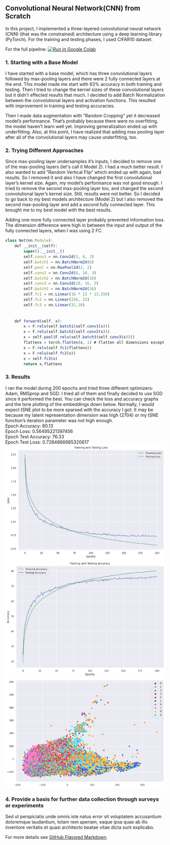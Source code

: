 <!-- Google tag (gtag.js) -->
<script async src="https://www.googletagmanager.com/gtag/js?id=G-TLK47QPQQP"></script>
<script>
  window.dataLayer = window.dataLayer || [];
  function gtag(){dataLayer.push(arguments);}
  gtag('js', new Date());

  gtag('config', 'G-TLK47QPQQP');
</script>
## Convolutional Neural Network(CNN) from Scratch

In this project, I implemented a three-layered convolutional neural network (CNN) (that was the constrained) architecture using a deep learning library (PyTorch). For the training and testing phases, I used CIFAR10 dataset.

For the full pipeline: [![Run in Google Colab](https://img.shields.io/badge/Colab-Run_in_Google_Colab-blue?logo=Google&logoColor=FDBA18)](https://colab.research.google.com/drive/1d2LrO9w4i4dv6gweiRoekQ6baSQJwzbl?usp=sharing)
### 1. Starting with a Base Model
I have started with a base model, which has three convolutional layers followed by max-pooling layers and there were 2 fully connected layers at the end. This model made me start with 63% accuracy in both training and testing. Then I tried to change the kernel sizes of these convolutional layers but it didn’t effected results that much. I decided to add Batch Normalization between the convolutional layers and activation functions. This resulted with improvement in training and testing accuracies.

Then I made data augmentation with ”Random Cropping” yet it decreased model’s performance. That’s probably because there were no overfitting, the model haven’t learn well yet. Improving generalization ended up with underfitting. Also, at this point, I have realized that adding max pooling layer after all of the convolutional layers may cause underfitting, too.

### 2. Trying Different Approaches

Since max-pooling layer undersamples it’s inputs, I decided to remove one of the max-pooling layers (let's call it Model 2). I had a much better result. I also wanted to add ”Random Vertical Flip” which ended up with again, bad results. So I removed it and also I have changed the first convolutional layer’s kernel size. Again, my model’s performance was not good enough. I tried to remove the second max-pooling layer too, and changed the second convolutional layer’s kernel size. Still, results were not better. So I decided to go back to my best models architecture (Model 2) but I also removed the second max-pooling layer and add a second fully connected layer. This brought me to my best model with the best results.

Adding one more fully connected layer probably prevented information loss. The dimension difference were high in between the input and output of the fully connected layers, when I was using 2 FC.

```javascript
class Net(nn.Module):
    def __init__(self):
        super().__init__()
        self.conv1 = nn.Conv2d(3, 6, 3)
        self.batch1 = nn.BatchNorm2d(6)
        self.pool = nn.MaxPool2d(2, 2)
        self.conv2 = nn.Conv2d(6, 10, 3)
        self.batch2 = nn.BatchNorm2d(10)
        self.conv3 = nn.Conv2d(10, 16, 3)
        self.batch3 = nn.BatchNorm2d(16)
        self.fc1 = nn.Linear(16 * 13 * 13,256)
        self.fc2 = nn.Linear(256, 32)
        self.fc3 = nn.Linear(32,10)


    def forward(self, x):
        x = F.relu(self.batch1(self.conv1(x)))
        x = F.relu(self.batch2(self.conv2(x)))
        x = self.pool(F.relu(self.batch3(self.conv3(x))))
        flattens = torch.flatten(x, 1) # flatten all dimensions except batch
        x = F.relu(self.fc1(flattens))
        x = F.relu(self.fc2(x))
        x = self.fc3(x)
        return x,flattens
```
### 3. Results
I ran the model during 200 epochs and tried three different optimizers: Adam, RMSprop and SGD. I tried all of them and finally decided to use SGD since it performed the best. You can check the loss and accuracy graphs and the tsne plotting of the embeddings down below. Normally, I would expect tSNE plot to be more sparsed with the accuracy I got. It may be because my latent representation dimension was high (2704) or my tSNE function’s iteration parameter was not high enough.
<br>Epoch Accuracy:  80.13
<br>Epoch Loss:  0.56495221397456
<br>Epoch Test Accuracy:  76.33
<br>Epoch Test Loss:  0.7284866685320617
<br>
<img src="images/CNN_loss.png"/>
<img src="images/CNN_acc.png"/>
<img src="images/tsne_200.png"/>
### 4. Provide a basis for further data collection through surveys or experiments

Sed ut perspiciatis unde omnis iste natus error sit voluptatem accusantium doloremque laudantium, totam rem aperiam, eaque ipsa quae ab illo inventore veritatis et quasi architecto beatae vitae dicta sunt explicabo. 

For more details see [GitHub Flavored Markdown](https://guides.github.com/features/mastering-markdown/).
